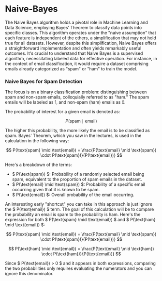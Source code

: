 # Naive-Bayes
The Naive Bayes algorithm holds a pivotal role in Machine Learning and Data Science, employing Bayes' Theorem to classify data points into specific classes. This algorithm operates under the "naive assumption" that each feature is independent of the others, a simplification that may not hold true for all datasets. However, despite this simplification, Naive Bayes offers a straightforward implementation and often yields remarkably useful outcomes. It's crucial to understand that Naive Bayes is a supervised algorithm, necessitating labeled data for effective operation. For instance, in the context of email classification, it would require a dataset comprising emails already categorized as "spam" or "ham" to train the model.

### Naive Bayes for Spam Detection

The focus is on a binary classification problem: distinguishing between spam and non-spam emails, colloquially referred to as "ham." The spam emails will be labeled as $1$, and non-spam (ham) emails as $0$.

The probability of interest for a given email is denoted as:

$$ P(\text{spam} \mid \text{email}) $$

The higher this probability, the more likely the email is to be classified as spam. Bayes' Theorem, which you saw in the lectures, is used in the calculation in the following way:

$$ P(\text{spam} \mid \text{email}) = \frac{P(\text{email} \mid \text{spam}) \cdot P(\text{spam})}{P(\text{email})} $$

Here's a breakdown of the terms:

- $ P(\text{spam}) $: Probability of a randomly selected email being spam, equivalent to the proportion of spam emails in the dataset.
- $ P(\text{email} \mid \text{spam}) $: Probability of a specific email occurring given that it is known to be spam.
- $ P(\text{email}) $: Overall probability of the email occurring.

An interesting early "shortcut" you can take in this approach is just ignore the $ P(\text{email}) $ term. The goal of this calculation will be to compare the probability an email is spam to the probability is ham. Here's the expression for both $ P(\text{spam} \mid \text{email}) $ and $ P(\text{ham} \mid \text{email}) $:

$$ P(\text{spam} \mid \text{email}) = \frac{P(\text{email} \mid \text{spam}) \cdot P(\text{spam})}{P(\text{email})} $$

$$ P(\text{ham} \mid \text{email}) = \frac{P(\text{email} \mid \text{ham}) \cdot P(\text{ham})}{P(\text{email})} $$

Since $ P(\text{email}) > 0 $ and it appears in both expressions, comparing the two probabilities only requires evaluating the numerators and you can ignore this denominator.
